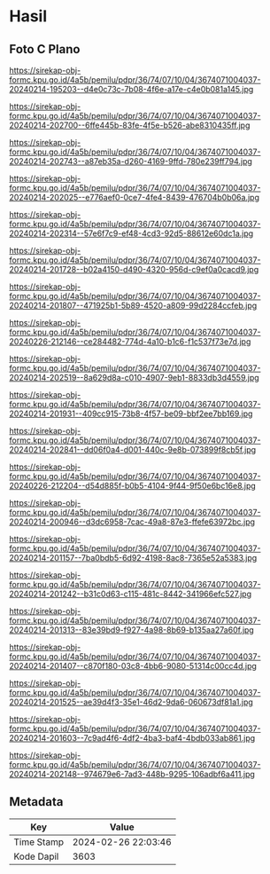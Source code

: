 # Hasil

## Foto C Plano

https://sirekap-obj-formc.kpu.go.id/4a5b/pemilu/pdpr/36/74/07/10/04/3674071004037-20240214-195203--d4e0c73c-7b08-4f6e-a17e-c4e0b081a145.jpg

https://sirekap-obj-formc.kpu.go.id/4a5b/pemilu/pdpr/36/74/07/10/04/3674071004037-20240214-202700--6ffe445b-83fe-4f5e-b526-abe8310435ff.jpg

https://sirekap-obj-formc.kpu.go.id/4a5b/pemilu/pdpr/36/74/07/10/04/3674071004037-20240214-202743--a87eb35a-d260-4169-9ffd-780e239ff794.jpg

https://sirekap-obj-formc.kpu.go.id/4a5b/pemilu/pdpr/36/74/07/10/04/3674071004037-20240214-202025--e776aef0-0ce7-4fe4-8439-476704b0b06a.jpg

https://sirekap-obj-formc.kpu.go.id/4a5b/pemilu/pdpr/36/74/07/10/04/3674071004037-20240214-202314--57e6f7c9-ef48-4cd3-92d5-88612e60dc1a.jpg

https://sirekap-obj-formc.kpu.go.id/4a5b/pemilu/pdpr/36/74/07/10/04/3674071004037-20240214-201728--b02a4150-d490-4320-956d-c9ef0a0cacd9.jpg

https://sirekap-obj-formc.kpu.go.id/4a5b/pemilu/pdpr/36/74/07/10/04/3674071004037-20240214-201807--471925b1-5b89-4520-a809-99d2284ccfeb.jpg

https://sirekap-obj-formc.kpu.go.id/4a5b/pemilu/pdpr/36/74/07/10/04/3674071004037-20240226-212146--ce284482-774d-4a10-b1c6-f1c537f73e7d.jpg

https://sirekap-obj-formc.kpu.go.id/4a5b/pemilu/pdpr/36/74/07/10/04/3674071004037-20240214-202519--8a629d8a-c010-4907-9eb1-8833db3d4559.jpg

https://sirekap-obj-formc.kpu.go.id/4a5b/pemilu/pdpr/36/74/07/10/04/3674071004037-20240214-201931--409cc915-73b8-4f57-be09-bbf2ee7bb169.jpg

https://sirekap-obj-formc.kpu.go.id/4a5b/pemilu/pdpr/36/74/07/10/04/3674071004037-20240214-202841--dd06f0a4-d001-440c-9e8b-073899f8cb5f.jpg

https://sirekap-obj-formc.kpu.go.id/4a5b/pemilu/pdpr/36/74/07/10/04/3674071004037-20240226-212204--d54d885f-b0b5-4104-9f44-9f50e6bc16e8.jpg

https://sirekap-obj-formc.kpu.go.id/4a5b/pemilu/pdpr/36/74/07/10/04/3674071004037-20240214-200946--d3dc6958-7cac-49a8-87e3-ffefe63972bc.jpg

https://sirekap-obj-formc.kpu.go.id/4a5b/pemilu/pdpr/36/74/07/10/04/3674071004037-20240214-201157--7ba0bdb5-6d92-4198-8ac8-7365e52a5383.jpg

https://sirekap-obj-formc.kpu.go.id/4a5b/pemilu/pdpr/36/74/07/10/04/3674071004037-20240214-201242--b31c0d63-c115-481c-8442-341966efc527.jpg

https://sirekap-obj-formc.kpu.go.id/4a5b/pemilu/pdpr/36/74/07/10/04/3674071004037-20240214-201313--83e39bd9-f927-4a98-8b69-b135aa27a60f.jpg

https://sirekap-obj-formc.kpu.go.id/4a5b/pemilu/pdpr/36/74/07/10/04/3674071004037-20240214-201407--c870f180-03c8-4bb6-9080-51314c00cc4d.jpg

https://sirekap-obj-formc.kpu.go.id/4a5b/pemilu/pdpr/36/74/07/10/04/3674071004037-20240214-201525--ae39d4f3-35e1-46d2-9da6-060673df81a1.jpg

https://sirekap-obj-formc.kpu.go.id/4a5b/pemilu/pdpr/36/74/07/10/04/3674071004037-20240214-201603--7c9ad4f6-4df2-4ba3-baf4-4bdb033ab861.jpg

https://sirekap-obj-formc.kpu.go.id/4a5b/pemilu/pdpr/36/74/07/10/04/3674071004037-20240214-202148--974679e6-7ad3-448b-9295-106adbf6a411.jpg


## Metadata

| Key        | Value               |
| ---------- | ------------------- |
| Time Stamp | 2024-02-26 22:03:46 |
| Kode Dapil | 3603                |




